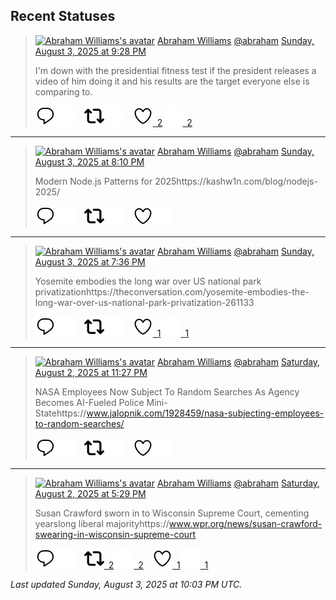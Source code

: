 ## Recent Statuses

> <a href="https://indieweb.social/@abraham"><img alt="Abraham Williams's avatar" src="https://cdn.masto.host/indiewebsocial/accounts/avatars/109/292/540/382/343/163/original/d00f2e03ce9c85b1.jpg" height="24" width="24" ></a> [Abraham Williams](https://indieweb.social/@abraham) [@abraham](https://indieweb.social/@abraham) [Sunday, August 3, 2025 at 9:28 PM](https://indieweb.social/@abraham/114966956426928489)
>
> I&#39;m down with the presidential fitness test if the president releases a video of him doing it and his results are the target everyone else is comparing to.
>
> [![Reply](./images/reply_light.svg#gh-light-mode-only "Reply")](https://indieweb.social/@abraham/114966956426928489#gh-light-mode-only)[![Reply](./images/reply.svg#gh-dark-mode-only "Reply")](https://indieweb.social/@abraham/114966956426928489#gh-dark-mode-only)&emsp;[![Boost](./images/retweet_light.svg#gh-light-mode-only "Boost")](https://indieweb.social/@abraham/114966956426928489#gh-light-mode-only)[![Boost](./images/retweet.svg#gh-dark-mode-only "Boost")](https://indieweb.social/@abraham/114966956426928489#gh-dark-mode-only)&emsp;[![Favorite](./images/like_light.svg#gh-light-mode-only "Favorite")&ensp;2](https://indieweb.social/@abraham/114966956426928489#gh-light-mode-only)[![Favorite](./images/like.svg#gh-dark-mode-only "Favorite")&ensp;2](https://indieweb.social/@abraham/114966956426928489#gh-dark-mode-only)


---

> <a href="https://indieweb.social/@abraham"><img alt="Abraham Williams's avatar" src="https://cdn.masto.host/indiewebsocial/accounts/avatars/109/292/540/382/343/163/original/d00f2e03ce9c85b1.jpg" height="24" width="24" ></a> [Abraham Williams](https://indieweb.social/@abraham) [@abraham](https://indieweb.social/@abraham) [Sunday, August 3, 2025 at 8:10 PM](https://indieweb.social/@abraham/114966646710272756)
>
> Modern Node.js Patterns for 2025https://kashw1n.com/blog/nodejs-2025/
>
> [![Reply](./images/reply_light.svg#gh-light-mode-only "Reply")](https://indieweb.social/@abraham/114966646710272756#gh-light-mode-only)[![Reply](./images/reply.svg#gh-dark-mode-only "Reply")](https://indieweb.social/@abraham/114966646710272756#gh-dark-mode-only)&emsp;[![Boost](./images/retweet_light.svg#gh-light-mode-only "Boost")](https://indieweb.social/@abraham/114966646710272756#gh-light-mode-only)[![Boost](./images/retweet.svg#gh-dark-mode-only "Boost")](https://indieweb.social/@abraham/114966646710272756#gh-dark-mode-only)&emsp;[![Favorite](./images/like_light.svg#gh-light-mode-only "Favorite")](https://indieweb.social/@abraham/114966646710272756#gh-light-mode-only)[![Favorite](./images/like.svg#gh-dark-mode-only "Favorite")](https://indieweb.social/@abraham/114966646710272756#gh-dark-mode-only)


---

> <a href="https://indieweb.social/@abraham"><img alt="Abraham Williams's avatar" src="https://cdn.masto.host/indiewebsocial/accounts/avatars/109/292/540/382/343/163/original/d00f2e03ce9c85b1.jpg" height="24" width="24" ></a> [Abraham Williams](https://indieweb.social/@abraham) [@abraham](https://indieweb.social/@abraham) [Sunday, August 3, 2025 at 7:36 PM](https://indieweb.social/@abraham/114966514332992167)
>
> Yosemite embodies the long war over US national park privatizationhttps://theconversation.com/yosemite-embodies-the-long-war-over-us-national-park-privatization-261133
>
> [![Reply](./images/reply_light.svg#gh-light-mode-only "Reply")](https://indieweb.social/@abraham/114966514332992167#gh-light-mode-only)[![Reply](./images/reply.svg#gh-dark-mode-only "Reply")](https://indieweb.social/@abraham/114966514332992167#gh-dark-mode-only)&emsp;[![Boost](./images/retweet_light.svg#gh-light-mode-only "Boost")](https://indieweb.social/@abraham/114966514332992167#gh-light-mode-only)[![Boost](./images/retweet.svg#gh-dark-mode-only "Boost")](https://indieweb.social/@abraham/114966514332992167#gh-dark-mode-only)&emsp;[![Favorite](./images/like_light.svg#gh-light-mode-only "Favorite")&ensp;1](https://indieweb.social/@abraham/114966514332992167#gh-light-mode-only)[![Favorite](./images/like.svg#gh-dark-mode-only "Favorite")&ensp;1](https://indieweb.social/@abraham/114966514332992167#gh-dark-mode-only)


---

> <a href="https://indieweb.social/@abraham"><img alt="Abraham Williams's avatar" src="https://cdn.masto.host/indiewebsocial/accounts/avatars/109/292/540/382/343/163/original/d00f2e03ce9c85b1.jpg" height="24" width="24" ></a> [Abraham Williams](https://indieweb.social/@abraham) [@abraham](https://indieweb.social/@abraham) [Saturday, August 2, 2025 at 11:27 PM](https://indieweb.social/@abraham/114961759557667901)
>
> NASA Employees Now Subject To Random Searches As Agency Becomes AI-Fueled Police Mini-Statehttps://www.jalopnik.com/1928459/nasa-subjecting-employees-to-random-searches/
>
> [![Reply](./images/reply_light.svg#gh-light-mode-only "Reply")](https://indieweb.social/@abraham/114961759557667901#gh-light-mode-only)[![Reply](./images/reply.svg#gh-dark-mode-only "Reply")](https://indieweb.social/@abraham/114961759557667901#gh-dark-mode-only)&emsp;[![Boost](./images/retweet_light.svg#gh-light-mode-only "Boost")](https://indieweb.social/@abraham/114961759557667901#gh-light-mode-only)[![Boost](./images/retweet.svg#gh-dark-mode-only "Boost")](https://indieweb.social/@abraham/114961759557667901#gh-dark-mode-only)&emsp;[![Favorite](./images/like_light.svg#gh-light-mode-only "Favorite")](https://indieweb.social/@abraham/114961759557667901#gh-light-mode-only)[![Favorite](./images/like.svg#gh-dark-mode-only "Favorite")](https://indieweb.social/@abraham/114961759557667901#gh-dark-mode-only)


---

> <a href="https://indieweb.social/@abraham"><img alt="Abraham Williams's avatar" src="https://cdn.masto.host/indiewebsocial/accounts/avatars/109/292/540/382/343/163/original/d00f2e03ce9c85b1.jpg" height="24" width="24" ></a> [Abraham Williams](https://indieweb.social/@abraham) [@abraham](https://indieweb.social/@abraham) [Saturday, August 2, 2025 at 5:29 PM](https://indieweb.social/@abraham/114960353068704960)
>
> Susan Crawford sworn in to Wisconsin Supreme Court, cementing yearslong liberal majorityhttps://www.wpr.org/news/susan-crawford-swearing-in-wisconsin-supreme-court
>
> [![Reply](./images/reply_light.svg#gh-light-mode-only "Reply")](https://indieweb.social/@abraham/114960353068704960#gh-light-mode-only)[![Reply](./images/reply.svg#gh-dark-mode-only "Reply")](https://indieweb.social/@abraham/114960353068704960#gh-dark-mode-only)&emsp;[![Boost](./images/retweet_light.svg#gh-light-mode-only "Boost")&ensp;2](https://indieweb.social/@abraham/114960353068704960#gh-light-mode-only)[![Boost](./images/retweet.svg#gh-dark-mode-only "Boost")&ensp;2](https://indieweb.social/@abraham/114960353068704960#gh-dark-mode-only)&emsp;[![Favorite](./images/like_light.svg#gh-light-mode-only "Favorite")&ensp;1](https://indieweb.social/@abraham/114960353068704960#gh-light-mode-only)[![Favorite](./images/like.svg#gh-dark-mode-only "Favorite")&ensp;1](https://indieweb.social/@abraham/114960353068704960#gh-dark-mode-only)


_Last updated Sunday, August 3, 2025 at 10:03 PM UTC._
